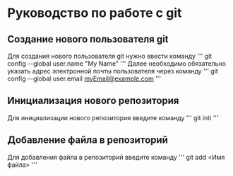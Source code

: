 # Руководство по работе с git

## Создание нового пользователя git
Для создания нового пользователя git нужно ввести команду
'''
  git config --global user.name "My Name"
'''
Далее необходимо обязательно указать адрес электронной почты пользователя через команду
'''
  git config --global user.email myEmail@example.com
'''   
## Инициализация нового репозитория
Для инициализации нового репозитория введите команду
'''
  git init
'''
## Добавление файла в репозиторий
Для добавления файла в репозиторий введите команду
'''
   git add <Имя файла>
'''
## 